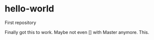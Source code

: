 # hello-world
First repository

Finally got this to work. Maybe not even [] with Master anymore.
This.
